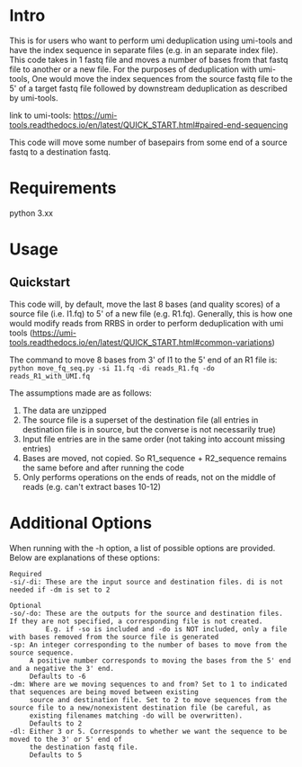 # Intro
This is for users who want to perform umi deduplication using umi-tools and have the index sequence in separate files (e.g. in an separate index file).
This code takes in 1 fastq file and moves a number of bases from that fastq file to another or a new file. For the purposes of deduplication with umi-tools,
One would move the index sequences from the source fastq file to the 5' of a target fastq file followed by downstream deduplication as described by umi-tools.

link to umi-tools: https://umi-tools.readthedocs.io/en/latest/QUICK_START.html#paired-end-sequencing


This code will move some number of basepairs from some end of a source fastq to a destination fastq.

# Requirements
python 3.xx

# Usage
## Quickstart
This code will, by default, move the last 8 bases (and quality scores) of a source file (i.e. I1.fq) to 5' of a new file (e.g. R1.fq).
Generally, this is how one would modify reads from RRBS in order to perform deduplication with umi tools
(https://umi-tools.readthedocs.io/en/latest/QUICK_START.html#common-variations)

The command to move 8 bases from 3' of I1 to the 5' end of an R1 file is: \
`python move_fq_seq.py -si I1.fq -di reads_R1.fq -do reads_R1_with_UMI.fq`

The assumptions made are as follows:
1. The data are unzipped
2. The source file is a superset of the destination file (all entries in destination file is in source, but the converse is not necessarily true)
3. Input file entries are in the same order (not taking into account missing entries)
4. Bases are moved, not copied. So R1_sequence + R2_sequence remains the same before and after running the code
5. Only performs operations on the ends of reads, not on the middle of reads (e.g. can't extract bases 10-12)

# Additional Options
When running with the -h option, a list of possible options are provided. Below are explanations of these options:
```
Required
-si/-di: These are the input source and destination files. di is not needed if -dm is set to 2

Optional
-so/-do: These are the outputs for the source and destination files. If they are not specified, a corresponding file is not created.
         E.g. if -so is included and -do is NOT included, only a file with bases removed from the source file is generated
-sp: An integer corresponding to the number of bases to move from the source sequence. 
     A positive number corresponds to moving the bases from the 5' end and a negative the 3' end.
     Defaults to -6
-dm: Where are we moving sequences to and from? Set to 1 to indicated that sequences are being moved between existing
     source and destination file. Set to 2 to move sequences from the source file to a new/nonexistent destination file (be careful, as
     existing filenames matching -do will be overwritten).
     Defaults to 2
-dl: Either 3 or 5. Corresponds to whether we want the sequence to be moved to the 3' or 5' end of
     the destination fastq file.
     Defaults to 5
```
